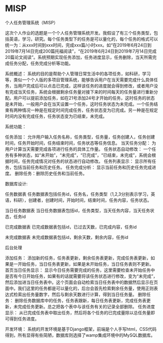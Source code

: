 # MISP
个人任务管理系统（MISP）

这次个人作业的选题是一个个人任务管理系统开发。我假设了有三个任务类型，包括英语，学习，研究。每个任务类型下的任务是可以量化的，每个任务的格式可以统一为：从xxx时间到xxx时间，完成xxx篇/小时xxx。如“在2019年6月24日到2019年7月14日完成200篇托福阅读”，“在2019年6月24日到2019年7月14日完成20篇论文阅读”。系统预期实现任务添加，任务进度显示，任务删除，当天所需完成任务分配，任务完成分析等功能。

系统概述：
系统的目的是帮助个人管理日常生活中的各项任务，如科研，学习等，类似一个个人版的多项目管理系统，能够告诉用户在当天需要完成什么具体任务，当用户完成后可以点击已完成，这样该任务的进度就会得到修改，或者用户没有完成当天任务，系统会根据剩余任务量对接下来的时间每天的任务量进行重新分配。用户可以提前添加任务，如在21号添加24号才开始的任务，这时任务的状态是未开始，一般用户会在当天设置一个任务，这时任务状态为未完成。一个任务结束有两种情况一种是在规定时间完成任务，任务状态变为已完成。另一种是在规定时间内没有完成任务，任务状态变为已结束，未完成。

系统功能：

任务添加：
允许用户输入任务名称，任务类型，任务量，任务创建人，任务创建时间，任务开始时间，任务结束时间，任务状态等任务信息。
当天任务分配：
为用户计算当天需要完成各项进行任务的具体工作量。
任务状态自动修改：
一个任务有多种状态，如“未开始”，“未完成”，“已完成”，“已结束，未完成”，系统会根据时间，任务完成情况对任务的状态进行自动修改。
任务列表显示：
显示所有任务，包括当前任务和历史任务。
任务完成分析：
显示当前任务和历史任务完成进度。
删除任务：删除历史任务和当前任务。

数据库设计:

任务数据表
任务数据表包括任务id，任务名，任务类型（1,2,3分别表示学习，英语，科研），创建者，创建时间，开始时间，结束时间，任务内容，任务状态。

当日任务数据表
当日任务数据表包括id，任务类型，当天任务内容，当天任务状态，任务id

已完成数据表
已完成数据表包括id，已过去天数，已完成内容，任务id

未完成数据表
未完成数据表包括id，剩余天数，剩余内容，任务id


后台处理

添加任务：
添加新的任务，任务表更新，剩余任务表更新，完成任务表更新，如果是一开始任务，当日任务表更新，如果是未开始任务，当日任务表则不更新。
首页当日任务显示：
显示今日任务需要完成的任务，这里需要检查未开始任务中是否有今日开始任务，如果有的话就需要将该任务状态进行修改，变为“未完成”，然后添加进当日任务表中。这个页面会自动检索当日任务表中的数据然后显示在页面中。我们这里的任务都是可以量化的，后台会首先检索剩余任务量，使用正则表达式检索出任务量数字，然后与剩余天数进行计算，得到当日任务量。
删除任务：
删除任务数据库中的任务，任务表跟新，每日任务表更新，完成任务表更新，未完成任务更新。总之把各个表中与该任务有关的记录全部删除。
任务进度显示：
从已完成任务表中取出任务，然后将各个任务的已完成量除以总任务量即可得到任务进度。


开发环境：
系统的开发环境是基于Django框架，前端是个人手写html，CSS代码得到，所有显得有些简陋，数据库则选择了wamp集成环境中的MySQL数据库。

